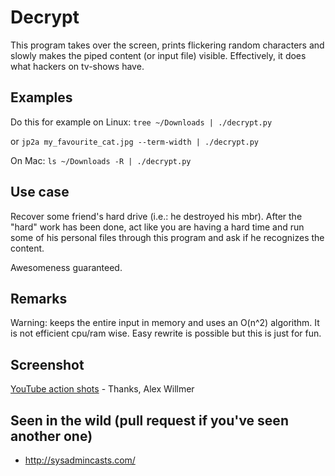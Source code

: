 # Decrypt
This program takes over the screen, prints flickering random characters and slowly makes the piped content (or input file) visible. Effectively, it does what hackers on tv-shows have.

## Examples

Do this for example on Linux:
```tree ~/Downloads | ./decrypt.py```

or
```jp2a my_favourite_cat.jpg --term-width | ./decrypt.py```

On Mac:
```ls ~/Downloads -R | ./decrypt.py```


## Use case

Recover some friend's hard drive (i.e.: he destroyed his mbr). After the "hard" work has been done, act like you are having a hard time and run some of his personal files through this program and ask if he recognizes the content.

Awesomeness guaranteed.


## Remarks

Warning: keeps the entire input in memory and uses an O(n^2) algorithm. It is not efficient cpu/ram wise. Easy rewrite is possible but this is just for fun.


## Screenshot

<a href="http://www.youtube.com/watch?v=DoDoOtlomsM">YouTube action shots</a> - Thanks, Alex Willmer


## Seen in the wild (pull request if you've seen another one)

 * http://sysadmincasts.com/

